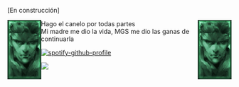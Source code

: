 [En construcción]

<img align='left' src=https://github.com/insonyy/insonyy/blob/56df13b338f8c02fbe32d9b7b059e17e4be344ab/tumblr_ma5f9esvJD1rvkdlio1_r3_250.gif width='15%'>
<img align='right' src=https://github.com/insonyy/insonyy/blob/56df13b338f8c02fbe32d9b7b059e17e4be344ab/tumblr_ma5f9esvJD1rvkdlio1_r3_250.gif width='15%'>
Hago el canelo por todas partes<br>
Mi madre me dio la vida, MGS me dio las ganas de continuarla<br> 

[![spotify-github-profile](https://spotify-github-profile.vercel.app/api/view?uid=alexabinarflame-126&cover_image=true&theme=default&show_offline=false&background_color=121212&bar_color_cover=false)](https://spotify-github-profile.vercel.app/api/view?uid=alexabinarflame-126&redirect=true)

![](https://komarev.com/ghpvc/?username=insonyy&color=blue)
